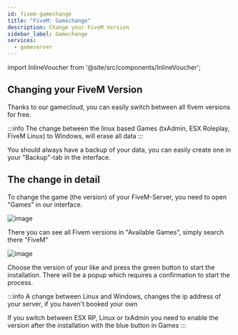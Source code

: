 ```yaml
---
id: fivem-gamechange
title: "FiveM: Gamechange"
description: Change your FiveM Version
sidebar_label: Gamechange
services:
  - gameserver
---
```


import InlineVoucher from '@site/src/components/InlineVoucher';

<InlineVoucher />

## Changing your FiveM Version
Thanks to our gamecloud, you can easily switch between all fivem versions for free.

:::info
The change between the linux based Games (txAdmin, ESX Roleplay, FiveM Linux) to Windows, will erase all data
:::

You should always have a backup of your data, you can easily create one in your "Backup"-tab in the interface.

## The change in detail
To change the game (the version) of your FiveM-Server, you need to open "Games" in our interface.

![image](https://screensaver01.zap-hosting.com/index.php/s/n82YtN2DEkAeNpq/preview)

There you can see all Fivem versions in "Available Games", simply search there "FiveM"

![image](https://screensaver01.zap-hosting.com/index.php/s/drTykzYs2527b7D/preview)

Choose the version of your like and press the green button to start the installation. There will be a popup which requires a confirmation to start the process.

:::info
A change between Linux and Windows, changes the ip address of your server, if you haven't booked your own


If you switch between ESX RP, Linux or txAdmin you need to enable the version after the installation with the blue button in Games
:::
